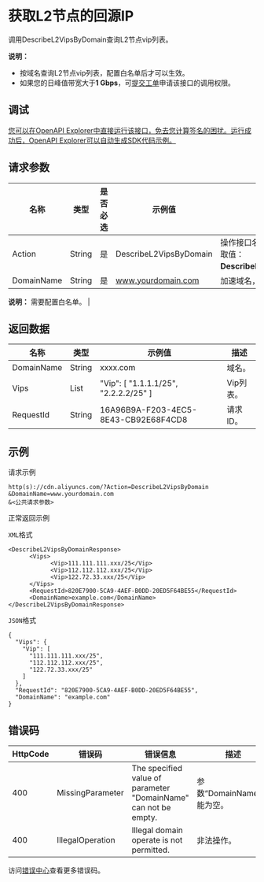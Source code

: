# 获取L2节点的回源IP

调用DescribeL2VipsByDomain查询L2节点vip列表。

**说明：**

-   按域名查询L2节点vip列表，配置白名单后才可以生效。
-   如果您的日峰值带宽大于**1 Gbps**，可[提交工单](https://selfservice.console.aliyun.com/ticket/createIndex)申请该接口的调用权限。

## 调试

[您可以在OpenAPI Explorer中直接运行该接口，免去您计算签名的困扰。运行成功后，OpenAPI Explorer可以自动生成SDK代码示例。](https://api.aliyun.com/#product=Cdn&api=DescribeL2VipsByDomain&type=RPC&version=2014-11-11)

## 请求参数

|名称|类型|是否必选|示例值|描述|
|--|--|----|---|--|
|Action|String|是|DescribeL2VipsByDomain|操作接口名，系统规定参数。取值：**DescribeL2VipsByDomain**。 |
|DomainName|String|是|www.yourdomain.com|加速域名，仅支持单个域名。

 **说明：** 需要配置白名单。 |

## 返回数据

|名称|类型|示例值|描述|
|--|--|---|--|
|DomainName|String|xxxx.com|域名。 |
|Vips|List|"Vip": \[ "1.1.1.1/25", "2.2.2.2/25" \]|Vip列表。 |
|RequestId|String|16A96B9A-F203-4EC5-8E43-CB92E68F4CD8|请求ID。 |

## 示例

请求示例

```
http(s)://cdn.aliyuncs.com/?Action=DescribeL2VipsByDomain
&DomainName=www.yourdomain.com
&<公共请求参数>
```

正常返回示例

`XML`格式

```
<DescribeL2VipsByDomainResponse>
	  <Vips>
		    <Vip>111.111.111.xxx/25</Vip>
		    <Vip>112.112.112.xxx/25</Vip>
		    <Vip>122.72.33.xxx/25</Vip>
	  </Vips>
	  <RequestId>820E7900-5CA9-4AEF-B0DD-20ED5F64BE55</RequestId>
	  <DomainName>example.com</DomainName>
</DescribeL2VipsByDomainResponse>
```

`JSON`格式

```
{
  "Vips": {
    "Vip": [
      "111.111.111.xxx/25",
      "112.112.112.xxx/25",
      "122.72.33.xxx/25"
    ]
  },
  "RequestId": "820E7900-5CA9-4AEF-B0DD-20ED5F64BE55",
  "DomainName": "example.com"
}
```

## 错误码

|HttpCode|错误码|错误信息|描述|
|--------|---|----|--|
|400|MissingParameter|The specified value of parameter "DomainName" can not be empty.|参数“DomainName”不能为空。|
|400|IllegalOperation|Illegal domain operate is not permitted.|非法操作。|

访问[错误中心](https://error-center.aliyun.com/status/product/Cdn)查看更多错误码。

